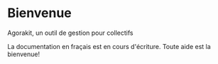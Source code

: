 # Bienvenue

Agorakit, un outil de gestion pour collectifs


La documentation en fraçais est en cours d'écriture. Toute aide est la bienvenue!